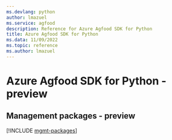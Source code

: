 ```yaml
---
ms.devlang: python
author: lmazuel
ms.service: agfood
description: Reference for Azure Agfood SDK for Python
title: Azure Agfood SDK for Python
ms.data: 11/09/2022
ms.topic: reference
ms.author: lmazuel
---
```

# Azure Agfood SDK for Python - preview

## Management packages - preview
[!INCLUDE [mgmt-packages](agfood-mgmt-index.md)]